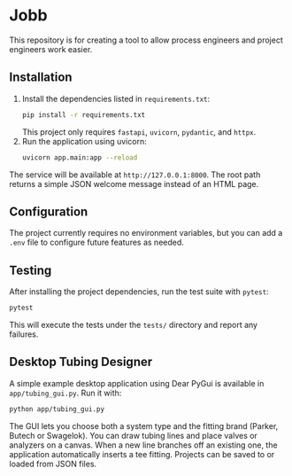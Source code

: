 # Jobb 

This repository is for creating a tool to allow process engineers and project engineers work easier.

## Installation

1. Install the dependencies listed in `requirements.txt`:
   ```bash
   pip install -r requirements.txt
   ```
   This project only requires `fastapi`, `uvicorn`, `pydantic`, and `httpx`.
2. Run the application using uvicorn:
   ```bash
   uvicorn app.main:app --reload
   ```
The service will be available at `http://127.0.0.1:8000`.
The root path returns a simple JSON welcome message instead of an HTML page.

## Configuration

The project currently requires no environment variables, but you can add a `.env` file to configure future features as needed.


## Testing

After installing the project dependencies, run the test suite with `pytest`:

```bash
pytest
```

This will execute the tests under the `tests/` directory and report any failures.

## Desktop Tubing Designer

A simple example desktop application using Dear PyGui is available in
`app/tubing_gui.py`. Run it with:

```bash
python app/tubing_gui.py
```


The GUI lets you choose both a system type and the fitting brand (Parker,
Butech or Swagelok). You can draw tubing lines and place valves or analyzers on
a canvas. When a new line branches off an existing one, the application
automatically inserts a tee fitting. Projects can be saved to or loaded from
JSON files.

